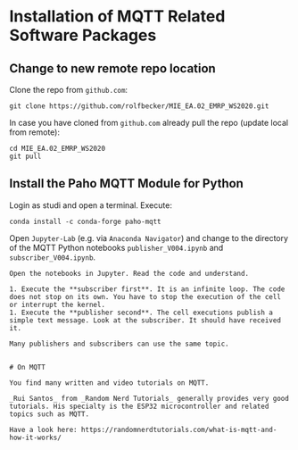 
# Installation of MQTT Related Software Packages 

## Change to new remote repo location

Clone the repo from `github.com`:
```
git clone https://github.com/rolfbecker/MIE_EA.02_EMRP_WS2020.git
```

In case you have cloned from `github.com` already pull the repo (update local from remote):
```
cd MIE_EA.02_EMRP_WS2020
git pull
```

## Install the Paho MQTT Module for Python

Login as studi and open a terminal. Execute:
```
conda install -c conda-forge paho-mqtt
```

Open `Jupyter-Lab` (e.g. via `Anaconda Navigator`) and change to the directory of the MQTT Python notebooks `publisher_V004.ipynb` and `subscriber_V004.ipynb`.
```
Open the notebooks in Jupyter. Read the code and understand.

1. Execute the **subscriber first**. It is an infinite loop. The code does not stop on its own. You have to stop the execution of the cell or interrupt the kernel.
1. Execute the **publisher second**. The cell executions publish a simple text message. Look at the subscriber. It should have received it.

Many publishers and subscribers can use the same topic.


# On MQTT

You find many written and video tutorials on MQTT. 

_Rui Santos_ from _Random Nerd Tutorials_ generally provides very good tutorials. His specialty is the ESP32 microcontroller and related topics such as MQTT. 

Have a look here: https://randomnerdtutorials.com/what-is-mqtt-and-how-it-works/



